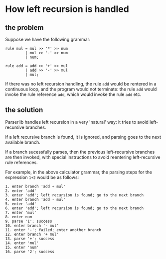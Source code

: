 # How left recursion is handled

## the problem

Suppose we have the following grammar:

	rule mul = mul >> '*' >> num
             | mul >> '-' >> num
             | num;

	rule add = add >> '+' >> mul
             | add >> '-' >> mul
             | mul;

If there was no left recursion handling, the rule `add` would be rentered in a continuous loop, and the program would not terminate: the rule `add` would invoke the rule reference `add`, which would invoke the rule `add` etc.

## the solution

Parserlib handles left recursion in a very 'natural' way: it tries to avoid left-recursive branches.

If a left recursive branch is found, it is ignored, and parsing goes to the next available branch.

If a branch sucessfully parses, then the previous left-recursive branches are then invoked, with special instructions to avoid reentering left-recursive rule references.

For example, in the above calculator grammar, the parsing steps for the expression `1+2` would be as follows:

	1. enter branch 'add + mul'
	2. enter 'add'
	3. enter 'add'; left recursion is found; go to the next branch
	4. enter branch 'add - mul'
	5. enter 'add'
	6. enter 'add'; left recursion is found; go to the next branch
	7. enter 'mul'
	8. enter num
	9. parse '1'; success
	10. enter branch '- mul'
	11. enter '-'; failed; enter another branch
	12. enter branch '+ mul'
	13. parse '+'; success
	14. enter 'mul'
	15. enter 'num'
	16. parse '2'; success

